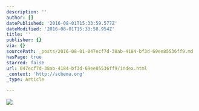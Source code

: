 ```yaml
---
description: ''
author: []
datePublished: '2016-08-01T15:33:59.577Z'
dateModified: '2016-08-01T15:33:58.954Z'
title: ''
publisher: {}
via: {}
sourcePath: _posts/2016-08-01-047ecf7d-38ab-4184-bf3d-69ee85536ff9.md
hasPage: true
starred: false
url: 047ecf7d-38ab-4184-bf3d-69ee85536ff9/index.html
_context: 'http://schema.org'
_type: Article

---
```

![](https://the-grid-user-content.s3-us-west-2.amazonaws.com/bd219a8c-9586-4ba1-9153-8d2504375b89.jpg)